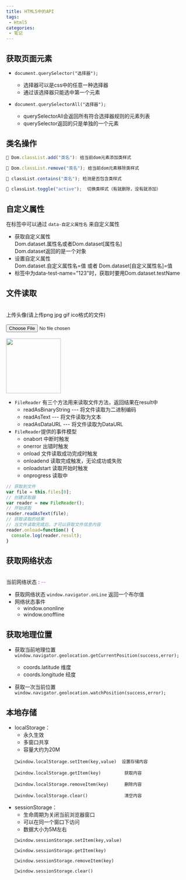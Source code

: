 ```yaml
---
title: HTML5中的API
tags:
 - Html5
categories:
 - 笔记
---
```


## 获取页面元素

- `document.querySelector("选择器");`
  - 选择器可以是css中的任意一种选择器
  - 通过该选择器只能选中第一个元素

- `document.querySelectorAll("选择器");`  
	- querySelectorAll会返回所有符合选择器规则的元素列表
	- querySelector返回的只是单独的一个元素

## 类名操作

```js
🎈 Dom.classList.add("类名"): 给当前dom元素添加类样式

🎈 Dom.classList.remove("类名"); 给当前dom元素移除类样式

🎈 classList.contains("类名"); 检测是否包含类样式

🎈 classList.toggle("active");  切换类样式（有就删除，没有就添加）
```

## 自定义属性

在标签中可以通过 `data-自定义属性名` 来自定义属性
- 获取自定义属性  
  Dom.dataset.属性名或者Dom.dataset[属性名]  
  Dom.dataset返回的是一个对象
- 设置自定义属性  
  Dom.dataset.自定义属性名=值  或者  Dom.dataset[自定义属性名]=值
- 标签中为data-test-name="123"时，获取时要用Dom.dataset.testName

## 文件读取

<br>
上传头像(请上传png jpg gif ico格式的文件)
<br><br>
<input type="file" id="upLoadImg">
<br><br>
<img id="showLogo" style="width:150px;height:150px;" src="http://photo.smallsunnyfox.com/images/blog/head.png"/>
<script>
  var file_btn = document.querySelector("#upLoadImg");
  var logo_wrap = document.querySelector("#showLogo");
  file_btn.onchange=function() {
 		var file = this.files[0];
 		//判断后缀名是否合法
 		var filename = file.name.substring(file.name.lastIndexOf("."));
 		var imgs = [".png",".jpg","gif",".ico"];
 		var flag = false;
 		for(var i=0; i<imgs.length; i++) {
 			if(imgs[i]==filename) {
 			 	flag=true;
 			 	break;
 			}
 		}
 		if(flag) {
 			var reader=new FileReader();
 			reader.readAsDataURL(file);
 			reader.onload=function() {
 			 	logo_wrap.src = reader.result;
 			}
 		}else {
 			alert("文件类型不正确，请重新选择");
 		}
  }
</script>  

- `FileReader`
  有三个方法用来读取文件方法，返回结果在result中
  - readAsBinaryString  --- 将文件读取为二进制编码
  - readAsText --- 将文件读取为文本
  - readAsDataURL --- 将文件读取为DataURL
- `FileReader`提供的事件模型
  - onabort 中断时触发
  - onerror 出错时触发
  - onload 文件读取成功完成时触发
  - onloadend 读取完成触发，无论成功或失败
  - onloadstart 读取开始时触发
  - onprogress 读取中
```js
// 获取到文件
var file = this.files[0];
// 创建读取器
var reader = new FileReader();
// 开始读取
reader.readAsText(file);
// 获取读取的结果
// 当文件读取完成后，才可以获取文件信息内容
reader.onload=function() {
  console.log(reader.result);
}	
```
## 获取网络状态

<br>
当前网络状态 : <span id="onlineStatus" style="color: #f3f;">--</span>  
<script>
  var state = window.navigator.onLine;
  if(state) {
    document.querySelector("#onlineStatus").innerText = '在线呢！';
  }else {
    document.querySelector("#onlineStatus").innerText = '掉线啦！';
  }
</script>

- 获取网络状态
  `window.navigator.onLine` 返回一个布尔值
- 网络状态事件
  - window.ononline
  - window.onoffline

## 获取地理位置

- 获取当前地理位置  
  `window.navigator.geolocation.getCurrentPosition(success,error);`
  - coords.latitude   维度
  - coords.longitude   经度

- 获取一次当前位置  
  `window.navigator.geolocation.watchPosition(success,error);`

## 本地存储

- localStorage：
  - 永久生效
  - 多窗口共享
  - 容量大约为20M
  ```  
  🎈window.localStorage.setItem(key,value)  设置存储内容

  🎈window.localStorage.getItem(key)  		获取内容

  🎈window.localStorage.removeItem(key)	    删除内容

  🎈window.localStorage.clear()			    清空内容
  ```      
- sessionStorage：
  - 生命周期为关闭当前浏览器窗口
  - 可以在同一个窗口下访问
  - 数据大小为5M左右
  ```
  🎈window.sessionStorage.setItem(key,value)
  
  🎈window.sessionStorage.getItem(key)
  
  🎈window.sessionStorage.removeItem(key)
  
  🎈window.sessionStorage.clear()
  ```